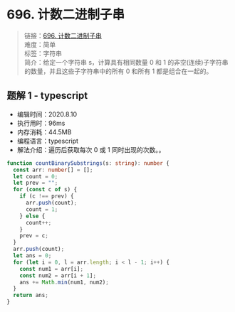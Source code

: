 # 696. 计数二进制子串

> 链接：[696. 计数二进制子串](https://leetcode-cn.com/problems/count-binary-substrings/)  
> 难度：简单  
> 标签：字符串  
> 简介：给定一个字符串 s，计算具有相同数量 0 和 1 的非空(连续)子字符串的数量，并且这些子字符串中的所有 0 和所有 1 都是组合在一起的。

## 题解 1 - typescript

- 编辑时间：2020.8.10
- 执行用时：96ms
- 内存消耗：44.5MB
- 编程语言：typescript
- 解法介绍：遍历后获取每次 0 或 1 同时出现的次数。。

```typescript
function countBinarySubstrings(s: string): number {
  const arr: number[] = [];
  let count = 0;
  let prev = "";
  for (const c of s) {
    if (c !== prev) {
      arr.push(count);
      count = 1;
    } else {
      count++;
    }
    prev = c;
  }
  arr.push(count);
  let ans = 0;
  for (let i = 0, l = arr.length; i < l - 1; i++) {
    const num1 = arr[i];
    const num2 = arr[i + 1];
    ans += Math.min(num1, num2);
  }
  return ans;
}
```
